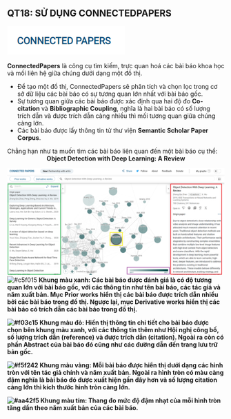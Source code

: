 ## QT18: SỬ DỤNG CONNECTEDPAPERS

![cnpp](https://github.com/KicksxNPQ/CS519.L21.KHTN/blob/master/QT/Images/QT18.1.png)

<p align='justify'>
<b>ConnectedPapers</b> là công cụ tìm kiếm, trực quan hoá các bài báo khoa học và mối liên hệ giữa chúng dưới dạng một đồ thị.
<ul>
 <li>Để tạo một đồ thị, ConnectedPapers sẽ phân tích và chọn lọc trong cơ sở dữ liệu các bài báo có sự tương quan lớn nhất với bài báo gốc.</li>
 <li>Sự tương quan giữa các bài báo được xác định qua hai độ đo <b>Co-citation</b> và <b>Bibliographic Coupling</b>, nghĩa là hai bài báo có số lượng trích dẫn và được trích dẫn càng nhiều thì mối tương quan giữa chúng càng lớn.</li>
 <li>Các bài báo được lấy thông tin từ thư viện <b>Semantic Scholar Paper Corpus</b>.</li>
 </ul>
</p>
Chẳng hạn như ta muốn tìm các bài báo liên quan đến một bài báo cụ thể:<br>
<center><b>Object Detection with Deep Learning: A Review</b></center>

![cnpp2](https://github.com/KicksxNPQ/CS519.L21.KHTN/blob/master/QT/Images/QT18.2.png)
![#c5f015](https://via.placeholder.com/15/c5f015/000000?text=+)
<b>Khung màu xanh: </n>Các bài báo được đánh giá là có độ tương quan lớn với bài báo gốc, với các thông tin như tên bài báo, các tác giả và năm xuất bản. Mục <b>Prior works</b> hiển thị các bài báo được trích dẫn nhiều bởi các bài báo trong đồ thị. Ngược lại, mục <b>Derivative works</b> hiển thị các bài báo có trích dẫn các bài báo trong đồ thị.

![#f03c15](https://via.placeholder.com/15/f03c15/000000?text=+)
<b>Khung màu đỏ: </b>Hiển thị thông tin chi tiết cho bài báo được chọn bên khung màu xanh, với các thông tin thêm như Hội nghị công bố, số lượng trích dẫn (reference) và được trích dẫn (citation). Ngoài ra còn có phần Abstract của bài báo đó cũng như các đường dẫn đến trang lưu trữ bản gốc.

![#f5f242](https://via.placeholder.com/15/f5f242/000000?text=+)
<b>Khung màu vàng: </b>Mỗi bài báo được hiển thị dưới dạng các hình tròn với tên tác giả chính và năm xuất bản. Ngoài ra hình tròn có màu càng đậm nghĩa là bài báo đó được xuất hiện gần đây hơn và số lượng citation càng lớn thì kích thước hình tròn càng lớn.

![#aa42f5](https://via.placeholder.com/15/aa42f5/000000?text=+)
<b>Khung màu tím: </b>Thang đo mức độ đậm nhạt của mỗi hình tròn tăng dần theo năm xuất bản của các bài báo.
